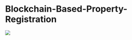 # Blockchain-Based-Property-Registration

<img src="https://img.shields.io/badge/Flutter-%2302569B.svg?style=for-the-badge&logo=Flutter&logoColor=white">

